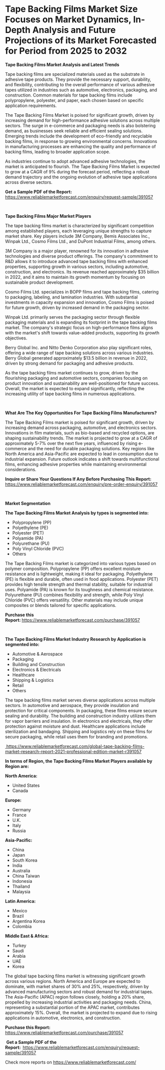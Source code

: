 <p><h1>Tape Backing Films Market Size Focuses on Market Dynamics, In-Depth Analysis and Future Projections of its Market Forecasted for Period from 2025 to 2032</h1></p><p><strong>Tape Backing Films Market Analysis and Latest Trends</strong></p>
<p><p>Tape backing films are specialized materials used as the substrate in adhesive tape products. They provide the necessary support, durability, and flexibility, contributing to the overall performance of various adhesive tapes utilized in industries such as automotive, electronics, packaging, and construction. Common materials for tape backing films include polypropylene, polyester, and paper, each chosen based on specific application requirements.</p><p>The Tape Backing Films Market is poised for significant growth, driven by increasing demand for high-performance adhesive solutions across multiple sectors. The surge in e-commerce and packaging needs is also bolstering demand, as businesses seek reliable and efficient sealing solutions. Emerging trends include the development of eco-friendly and recyclable backing films, in response to growing environmental concerns. Innovations in manufacturing processes are enhancing the quality and performance of backing films, leading to broader application scope.</p><p>As industries continue to adopt advanced adhesive technologies, the market is anticipated to flourish. The Tape Backing Films Market is expected to grow at a CAGR of 9% during the forecast period, reflecting a robust demand trajectory and the ongoing evolution of adhesive tape applications across diverse sectors.</p></p>
<p><strong>Get a Sample PDF of the Report:&nbsp;</strong> <a href="https://www.reliablemarketforecast.com/enquiry/request-sample/391057?utm_campaign=3512&utm_medium=2&utm_source=Github&utm_content=ia&utm_term=29032025&utm_id=tape-backing-films">https://www.reliablemarketforecast.com/enquiry/request-sample/391057</a></p>
<p>&nbsp;</p>
<p><strong>Tape Backing Films Major Market Players</strong></p>
<p><p>The tape backing films market is characterized by significant competition among established players, each leveraging unique strengths to capture market share. Key players include 3M Company, Bemis Associates Inc., Winpak Ltd., Cosmo Films Ltd., and DuPont Industrial Films, among others.</p><p>3M Company is a major player, renowned for its innovation in adhesive technologies and diverse product offerings. The company's commitment to R&D allows it to introduce advanced tape backing films with enhanced properties, supporting growth in various sectors, including automotive, construction, and electronics. Its revenue reached approximately $35 billion in 2022, and it aims to maintain its growth momentum by focusing on sustainable product development.</p><p>Cosmo Films Ltd. specializes in BOPP films and tape backing films, catering to packaging, labeling, and lamination industries. With substantial investments in capacity expansion and innovation, Cosmo Films is poised for future growth, driven by increased demand in the packaging sector.</p><p>Winpak Ltd. primarily serves the packaging sector through flexible packaging materials and is expanding its footprint in the tape backing films market. The company's strategic focus on high-performance films aligns with the market's shift towards value-added products, supporting its growth objectives.</p><p>Berry Global Inc. and Nitto Denko Corporation also play significant roles, offering a wide range of tape backing solutions across various industries. Berry Global generated approximately $13.5 billion in revenue in 2022, driven by strong demand for packaging and adhesive products.</p><p>As the tape backing films market continues to grow, driven by the flourishing packaging and automotive sectors, companies focusing on product innovation and sustainability are well-positioned for future success. Overall, the market is expected to expand significantly, reflecting the increasing utility of tape backing films in numerous applications.</p></p>
<p>&nbsp;</p>
<p><strong>What Are The Key Opportunities For Tape Backing Films Manufacturers?</strong></p>
<p><p>The Tape Backing Films market is poised for significant growth, driven by increasing demand across packaging, automotive, and electronics sectors. Innovations in film materials, such as bio-based and recycled options, are shaping sustainability trends. The market is projected to grow at a CAGR of approximately 5-7% over the next five years, influenced by rising e-commerce and the need for durable packaging solutions. Key regions like North America and Asia-Pacific are expected to lead in consumption due to industrial expansion. Future outlook indicates a shift towards multifunctional films, enhancing adhesive properties while maintaining environmental considerations.</p></p>
<p><strong>Inquire or Share Your Questions If Any Before Purchasing This Report:</strong> <a href="https://www.reliablemarketforecast.com/enquiry/pre-order-enquiry/391057?utm_campaign=3512&utm_medium=2&utm_source=Github&utm_content=ia&utm_term=29032025&utm_id=tape-backing-films">https://www.reliablemarketforecast.com/enquiry/pre-order-enquiry/391057</a></p>
<p>&nbsp;</p>
<p><strong>Market Segmentation</strong></p>
<p><strong>The Tape Backing Films Market Analysis by types is segmented into:</strong></p>
<p><ul><li>Polypropylene (PP)</li><li>Polyethylene (PE)</li><li>Polyester (PET)</li><li>Polyamide (PA)</li><li>Polyurethane (PU)</li><li>Poly Vinyl Chloride (PVC)</li><li>Others</li></ul></p>
<p><p>The Tape Backing Films market is categorized into various types based on polymer composition. Polypropylene (PP) offers excellent moisture resistance and is lightweight, making it ideal for packaging. Polyethylene (PE) is flexible and durable, often used in food applications. Polyester (PET) provides high tensile strength and thermal stability, suitable for industrial uses. Polyamide (PA) is known for its toughness and chemical resistance. Polyurethane (PU) combines flexibility and strength, while Poly Vinyl Chloride (PVC) offers versatility. Other materials may include unique composites or blends tailored for specific applications.</p></p>
<p><strong>Purchase this Report:&nbsp;</strong><a href="https://www.reliablemarketforecast.com/purchase/391057?utm_campaign=3512&utm_medium=2&utm_source=Github&utm_content=ia&utm_term=29032025&utm_id=tape-backing-films">https://www.reliablemarketforecast.com/purchase/391057</a></p>
<p>&nbsp;</p>
<p><strong>The Tape Backing Films Market Industry Research by Application is segmented into:</strong></p>
<p><ul><li>Automotive & Aerospace</li><li>Packaging</li><li>Building and Construction</li><li>Electronics & Electricals</li><li>Healthcare</li><li>Shipping & Logistics</li><li>Retail</li><li>Others</li></ul></p>
<p><p>The tape backing films market serves diverse applications across multiple sectors. In automotive and aerospace, they provide insulation and protection for critical components. In packaging, these films ensure secure sealing and durability. The building and construction industry utilizes them for vapor barriers and insulation. In electronics and electricals, they offer protection against moisture and dust. Healthcare applications include sterilization and bandaging. Shipping and logistics rely on these films for secure packaging, while retail uses them for branding and promotions.</p></p>
<p><a href="https://www.reliablemarketforecast.com/global-tape-backing-films-market-research-report-2021-professional-edition-market-r391057?utm_campaign=3512&utm_medium=2&utm_source=Github&utm_content=ia&utm_term=29032025&utm_id=tape-backing-films">&nbsp;https://www.reliablemarketforecast.com/global-tape-backing-films-market-research-report-2021-professional-edition-market-r391057</a></p>
<p><strong>In terms of Region, the Tape Backing Films Market Players available by Region are:</strong></p>
<p>
    <p> <strong> North America: </strong>
        <ul>
            <li>United States</li>
            <li>Canada</li>
        </ul>
        </p> 
    <p> <strong> Europe: </strong>
        <ul>
            <li>Germany</li>
            <li>France</li>
            <li>U.K.</li>
            <li>Italy</li>
            <li>Russia</li>
        </ul>
        </p> 
    <p> <strong> Asia-Pacific: </strong>
        <ul>
            <li>China</li>
            <li>Japan</li>
            <li>South Korea</li>
            <li>India</li>
            <li>Australia</li>
            <li>China Taiwan</li>
            <li>Indonesia</li>
            <li>Thailand</li>
            <li>Malaysia</li>
        </ul>
        </p> 
    <p> <strong> Latin America: </strong>
        <ul>
            <li>Mexico</li>
            <li>Brazil</li>
            <li>Argentina Korea</li>
            <li>Colombia</li>
        </ul>
        </p> 
    <p> <strong> Middle East & Africa: </strong>
        <ul>
            <li>Turkey</li>
            <li>Saudi</li>
            <li>Arabia</li>
            <li>UAE</li>
            <li>Korea</li>
        </ul>
    </p>
    </p>
<p><p>The global tape backing films market is witnessing significant growth across various regions. North America and Europe are expected to dominate, with market shares of 30% and 25%, respectively, driven by advanced manufacturing sectors and robust demand for industrial tapes. The Asia-Pacific (APAC) region follows closely, holding a 20% share, propelled by increasing industrial activities and packaging needs. China, representing a substantial portion of the APAC market, contributes approximately 15%. Overall, the market is projected to expand due to rising applications in automotive, electronics, and construction.</p></p>
<p><strong>Purchase this Report: </strong><a href="https://www.reliablemarketforecast.com/purchase/391057?utm_campaign=3512&utm_medium=2&utm_source=Github&utm_content=ia&utm_term=29032025&utm_id=tape-backing-films">https://www.reliablemarketforecast.com/purchase/391057</a></p>
<p>&nbsp;<strong>Get a Sample PDF of the Report:&nbsp;&nbsp;</strong><a href="https://www.reliablemarketforecast.com/enquiry/request-sample/391057?utm_campaign=3512&utm_medium=2&utm_source=Github&utm_content=ia&utm_term=29032025&utm_id=tape-backing-films">https://www.reliablemarketforecast.com/enquiry/request-sample/391057</a></p>
<p><strong></strong></p>
<p>Check more reports on <a href="https://www.reliablemarketforecast.com/?utm_campaign=3512&utm_medium=2&utm_source=Github&utm_content=ia&utm_term=29032025&utm_id=tape-backing-films">https://www.reliablemarketforecast.com/</a></p>